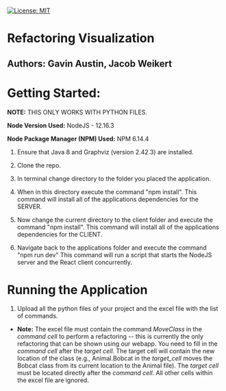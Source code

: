 [![License: MIT](https://img.shields.io/badge/License-MIT-yellow.svg)](https://opensource.org/licenses/MIT)

# Refactoring Visualization

## Authors: Gavin Austin, Jacob Weikert

# Getting Started:

**NOTE:** THIS ONLY WORKS WITH PYTHON FILES.

**Node Version Used:** NodeJS - 12.16.3

**Node Package Manager (NPM) Used:** NPM 6.14.4

1. Ensure that Java 8 and Graphviz (version 2.42.3) are installed.

2. Clone the repo.

3. In terminal change directory to the folder you placed the application.

4. When in this directory execute the command "npm install".
   This command will install all of the applications dependencies for the SERVER.

5. Now change the current directory to the client folder and execute the command "npm install".
   This command will install all of the applications dependencies for the CLIENT.

6. Navigate back to the applications folder and execute the command "npm run dev"
   This command will run a script that starts the NodeJS server and the React client concurrently.

# Running the Application
1. Upload all the python files of your project and the excel file with the list of commands.

- **Note:** The excel file must contain the command _MoveClass_ in the _command cell_ to perform a refactoring -- this is 
   currently the only refactoring that can be shown using our webapp. You need to fill in the _command cell_ after the 
   _target cell_. The target cell will contain the new location of the class 
   (e.g., Animal.Bobcat in the _target_cell_ moves the Bobcat class from its current location to the Animal file). 
   The _target cell_ must be located directly after the _command cell_. All other cells within the excel file are 
   ignored.